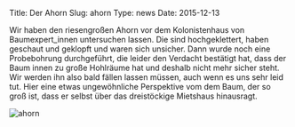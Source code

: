 Title: Der Ahorn
Slug: ahorn
Type: news
Date: 2015-12-13

<p>Wir haben den riesengroßen Ahorn vor dem Kolonistenhaus von Baumexpert_innen untersuchen lassen. Die sind hochgeklettert, haben geschaut und geklopft und waren sich unsicher. Dann wurde noch eine Probebohrung durchgeführt, die leider den Verdacht bestätigt hat, dass der Baum innen zu große Hohlräume hat und deshalb nicht mehr sicher steht. Wir werden ihn also bald fällen lassen müssen, auch wenn es uns sehr leid tut. Hier eine etwas ungewöhnliche Perspektive vom dem Baum, der so groß ist, dass er selbst über das dreistöckige Mietshaus hinausragt.</p>

<img src="/images/15_dez.png" alt="ahorn"/>

